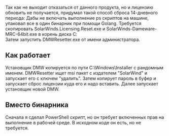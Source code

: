 Так как не выходит отказаться от данного продукта, но и лицензию обновить не получается, придумал такой способ сброса 14-дневного периода:
Дабы не включать выполнение ps скриптов на машине, упаковал все в один бинарник при помощи Golang. 
Требуется скопировать SolarWinds.Licensing.Reset.exe и SolarWinds-Dameware-MRC-64bit.exe в корень диска C:\
Затем запустить DMWResetter.exe от имени администратора. 

## Как работает

Установщик DMW копируется по пути C:\Windows\Installer с рандомным именем. DMWResetter ищет msi пакет с издателем "SolarWind" и запускает его с ключем "удалить". Затем копирует пароль в буфер и запускает сброс лицензии куда его и надо вставить. Далее запускает установщик новой DMW. 

## Вместо бинарника

Сначала я сделал PowerShell скрипт, но он требует включенных прав на выполнение в рабочей среде. В исходном коде он есть, но не требуется. 